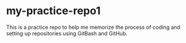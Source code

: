 # my-practice-repo1
This is a practice repo to help me memorize the process of coding and setting up repositories using GitBash and GitHub.
